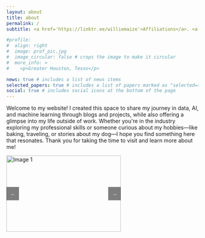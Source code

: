 ```yaml
---
layout: about
title: about
permalink: /
subtitle: <a href='https://linktr.ee/williemaize'>Affiliations</a>. <a href='https://hihello.me/p/e51e021a-872b-4c2c-9c66-88bd9e69c354'>Contacts</a>. All Things Data

#profile:
#  align: right
#  image: prof_pic.jpg
#  image_circular: false # crops the image to make it circular
#  more_info: >
#    <p>Greater Houston, Texas</p>

news: true # includes a list of news items
selected_papers: true # includes a list of papers marked as "selected={true}"
social: true # includes social icons at the bottom of the page
---
```


Welcome to my website! I created this space to share my journey in data, AI, and machine learning through blogs and projects, while also offering a glimpse into my life outside of work. Whether you're in the industry exploring my professional skills or someone curious about my hobbies—like baking, traveling, or stories about my dog—I hope you find something here that resonates. Thank you for taking the time to visit and learn more about me!


<div id="carousel" style="position:relative; width:300px; height:200px; overflow:hidden;">
  <div class="carousel-container" style="display:flex; transition: transform 0.5s ease; width: 300%; height: 100%;">
    <!-- First Image with Link -->
    <a href="https://en.wikipedia.org/wiki/Houston_Astros" target="_blank" style="width: 300px; height: 200px; display: block;">
      <img class="carousel-img" src="https://upload.wikimedia.org/wikipedia/commons/thumb/6/6b/Houston-Astros-Logo.svg/150px-Houston-Astros-Logo.svg.png" alt="Image 1" style="width: 100%; height: 100%; object-fit: cover;">
    </a>
    <!-- Second Image with Link -->
    <a href="https://en.wikipedia.org/wiki/Houston_Texans" target="_blank" style="width: 300px; height: 200px; display: block;">
      <img class="carousel-img" src="https://upload.wikimedia.org/wikipedia/en/thumb/2/28/Houston_Texans_logo.svg/150px-Houston_Texans_logo.svg.png" alt="Image 2" style="width: 100%; height: 100%; object-fit: cover;">
    </a>
    <!-- Third Image with Link -->
    <a href="https://en.wikipedia.org/wiki/Houston_Rockets" target="_blank" style="width: 300px; height: 200px; display: block;">
      <img class="carousel-img" src="https://upload.wikimedia.org/wikipedia/en/thumb/2/28/Houston_Rockets.svg/255px-Houston_Rockets.svg.png" alt="Image 3" style="width: 100%; height: 100%; object-fit: cover;">
    </a>
  </div>
  
  <!-- Left and Right Navigation Buttons -->
  <button class="carousel-nav left" onclick="navigateCarousel(-1)" style="position:absolute; top:50%; left:0; transform:translateY(-50%); background-color: rgba(0, 0, 0, 0.5); color: white; border: none; padding: 10px; cursor: pointer;">←</button>
  <button class="carousel-nav right" onclick="navigateCarousel(1)" style="position:absolute; top:50%; right:0; transform:translateY(-50%); background-color: rgba(0, 0, 0, 0.5); color: white; border: none; padding: 10px; cursor: pointer;">→</button>
</div>

<script>
  let container = document.querySelector('.carousel-container');
  let images = document.querySelectorAll('.carousel-img');
  let currentIndex = 0;
  let carouselInterval;

  // Function to rotate the carousel
  function rotateCarousel() {
    currentIndex = (currentIndex + 1) % images.length;
    container.style.transform = `translateX(-${currentIndex * 100 / images.length}%)`;
  }

  // Function to navigate the carousel with buttons
  function navigateCarousel(direction) {
    currentIndex = (currentIndex + direction + images.length) % images.length;
    container.style.transform = `translateX(-${currentIndex * 100 / images.length}%)`;
  }

  // Start the carousel interval
  function startCarousel() {
    carouselInterval = setInterval(rotateCarousel, 3000); // Rotate every 3 seconds
  }

  // Pause the carousel on hover
  function pauseCarousel() {
    clearInterval(carouselInterval);
  }

  // Resume the carousel when the mouse leaves the carousel
  function resumeCarousel() {
    startCarousel();
  }

  // Add hover event listeners
  document.getElementById('carousel').addEventListener('mouseenter', pauseCarousel);
  document.getElementById('carousel').addEventListener('mouseleave', resumeCarousel);

  // Start the carousel when the page loads
  startCarousel();
</script>




<!---
Write your biography here. Tell the world about yourself. Link to your favorite [subreddit](http://reddit.com). You can put a picture in, too. The code is already in, just name your picture `prof_pic.jpg` and put it in the `img/` folder.

Put your address / P.O. box / other info right below your picture. You can also disable any of these elements by editing `profile` property of the YAML header of your `_pages/about.md`. Edit `_bibliography/papers.bib` and Jekyll will render your [publications page](/al-folio/publications/) automatically.

Link to your social media connections, too. This theme is set up to use [Font Awesome icons](https://fontawesome.com/) and [Academicons](https://jpswalsh.github.io/academicons/), like the ones below. Add your Facebook, Twitter, LinkedIn, Google Scholar, or just disable all of them.

-->
